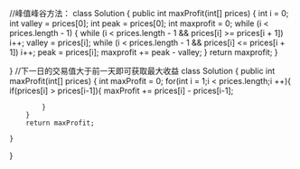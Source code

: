 //峰值峰谷方法：
class Solution {
    public int maxProfit(int[] prices) {
        int i = 0;
        int valley = prices[0];
        int peak = prices[0];
        int maxprofit = 0;
        while (i < prices.length - 1) {
            while (i < prices.length - 1 && prices[i] >= prices[i + 1])
                i++;
            valley = prices[i];
            while (i < prices.length - 1 && prices[i] <= prices[i + 1])
                i++;
            peak = prices[i];
            maxprofit += peak - valley;
        }
        return maxprofit;
    }
        
    
}
//下一日的交易值大于前一天即可获取最大收益
class Solution {
    public int maxProfit(int[] prices) {
        int maxProfit = 0;
        for(int i = 1;i < prices.length;i ++){
            if(prices[i] > prices[i-1]){
                maxProfit  += prices[i] - prices[i-1];

            }
        }
        return maxProfit;
        
    }
}